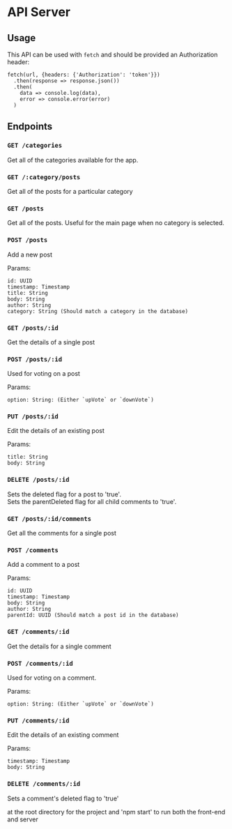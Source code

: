 # API Server

## Usage
This API can be used with `fetch` and should be provided an Authorization header:

    fetch(url, {headers: {'Authorization': 'token'}})
      .then(response => response.json())
      .then(
        data => console.log(data),
        error => console.error(error)
      )

## Endpoints


### `GET /categories`
Get all of the categories available for the app.


### `GET /:category/posts`
Get all of the posts for a particular category   


### `GET /posts`
Get all of the posts. Useful for the main page when no category is selected.  


### `POST /posts`
Add a new post  

Params:

    id: UUID
    timestamp: Timestamp
    title: String  
    body: String  
    author: String  
    category: String (Should match a category in the database)


### `GET /posts/:id`
Get the details of a single post  


### `POST /posts/:id`
Used for voting on a post  

Params:

    option: String: (Either `upVote` or `downVote`)


### `PUT /posts/:id`
Edit the details of an existing post  

Params:

    title: String  
    body: String  


### `DELETE /posts/:id`
Sets the deleted flag for a post to 'true'.   
    Sets the parentDeleted flag for all child comments to 'true'.  


### `GET /posts/:id/comments`
Get all the comments for a single post  


### `POST /comments`
Add a comment to a post  

Params:

    id: UUID
    timestamp: Timestamp
    body: String
    author: String
    parentId: UUID (Should match a post id in the database)


### `GET /comments/:id`
Get the details for a single comment  


### `POST /comments/:id`
Used for voting on a comment.  

Params:

    option: String: (Either `upVote` or `downVote`)


### `PUT /comments/:id`
Edit the details of an existing comment  

Params:

    timestamp: Timestamp
    body: String


### `DELETE /comments/:id`
Sets a comment's deleted flag to 'true'

at the root directory for the project and 'npm start' to run both the front-end and server
